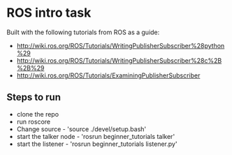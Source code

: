 # ROS intro task

Built with the following tutorials from ROS as a guide:

- http://wiki.ros.org/ROS/Tutorials/WritingPublisherSubscriber%28python%29
- http://wiki.ros.org/ROS/Tutorials/WritingPublisherSubscriber%28c%2B%2B%29
- http://wiki.ros.org/ROS/Tutorials/ExaminingPublisherSubscriber



## Steps to run

- clone the repo
- run roscore
- Change source - 'source ./devel/setup.bash'
- start the talker node - 'rosrun beginner_tutorials talker'
- start the listener - 'rosrun beginner_tutorials listener.py'

